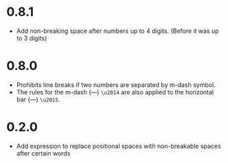 # 0.8.1
- Add non-breaking space after numbers up to 4 digits. (Before it was up to 3 digits)

# 0.8.0
- Prohibits line breaks if two numbers are separated by m-dash symbol.
- The rules for the m-dash (—) `\u2014` are also applied to the horizontal bar (―) `\u2015`.

# 0.2.0
- Add expression to replace positional spaces with non-breakable spaces
after certain words
